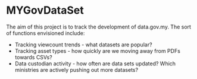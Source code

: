 MYGovDataSet
============

The aim of this project is to track the development of data.gov.my. The sort of functions envisioned include:

* Tracking viewcount trends - what datasets are popular?
* Tracking asset types - how quickly are we moving away from PDFs towards CSVs?
* Data custodian activity - how often are data sets updated? Which ministries are actively pushing out more datasets?
